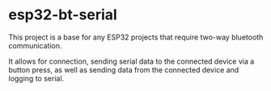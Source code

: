 # esp32-bt-serial

This project is a base for any ESP32 projects that require two-way bluetooth communication.

It allows for connection, sending serial data to the connected device via a button press,
as well as sending data from the connected device and logging to serial.
